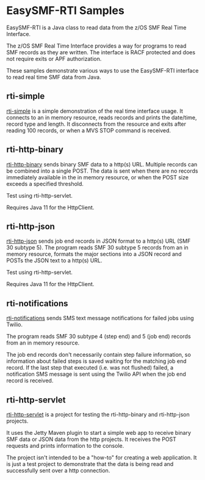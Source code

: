 # EasySMF-RTI Samples

EasySMF-RTI is a Java class to read data from the z/OS SMF Real Time Interface.

The z/OS SMF Real Time Interface provides a way for programs to read SMF records 
as they are written.
The interface is RACF protected and does not require exits or APF authorization.

These samples demonstrate various ways to use the EasySMF-RTI interface to read
real time SMF data from Java.

## rti-simple

[rti-simple](./rti-simple) is a simple demonstration of the real time interface 
usage. It connects to an in memory resource, reads records and prints the 
date/time, record type and length. It disconnects from the resource and exits 
after reading 100 records, or when a MVS STOP command is received.

## rti-http-binary

[rti-http-binary](./rti-http-binary) sends binary SMF data to a http(s) URL. 
Multiple records can be combined into a single POST. The data is sent when there
are no records immediately available in the in memory resource, or when the POST
size exceeds a specified threshold.

Test using rti-http-servlet.

Requires Java 11 for the HttpClient.

## rti-http-json

[rti-http-json](./rti-http-json) sends job end records in JSON format to a http(s) 
URL (SMF 30 subtype 5).
The program reads SMF 30 subtype 5 records from an in memory resource, formats 
the major sections into a JSON record and POSTs the JSON text to a http(s) URL.

Test using rti-http-servlet.

Requires Java 11 for the HttpClient.

## rti-notifications

[rti-notifications](./rti-notifications) sends SMS text message notifications for 
failed jobs using Twilio.

The program reads SMF 30 subtype 4 (step end) and 5 (job end) records from an in 
memory resource.

The job end records don't necessarily contain step failure information, so 
information about failed steps is saved waiting for the matching job end record. 
If the last step that executed (i.e. was not flushed) failed, a notification SMS 
message is sent using the Twilio API when the job end record is received.

## rti-http-servlet

[rti-http-servlet](./rti-http-servlet) is a project for testing the rti-http-binary 
and rti-http-json projects.

It uses the Jetty Maven plugin to start a simple web app to receive binary SMF data 
or JSON data from the http projects. It receives the POST requests and prints 
information to the console.

The project isn't intended to be a "how-to" for creating a web application. It is 
just a test project to demonstrate that the data is being read and successfully 
sent over a http connection.